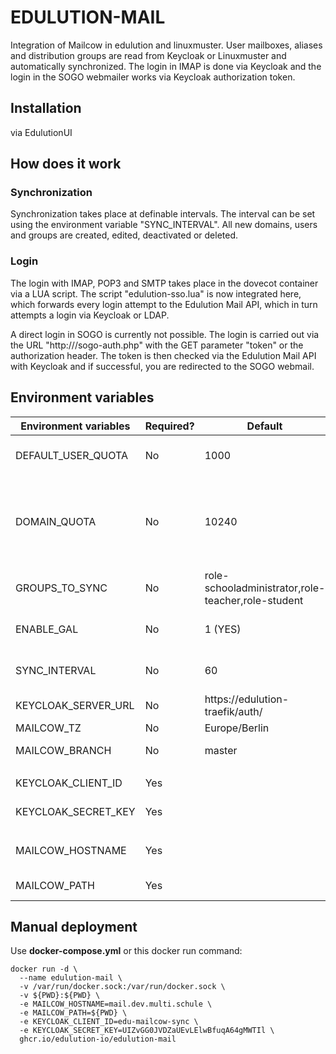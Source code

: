 # EDULUTION-MAIL

Integration of Mailcow in edulution and linuxmuster. User mailboxes, aliases and distribution groups are read from Keycloak or Linuxmuster and automatically synchronized. The login in IMAP is done via Keycloak and the login in the SOGO webmailer works via Keycloak authorization token.

## Installation

via EdulutionUI

## How does it work

### Synchronization

Synchronization takes place at definable intervals. The interval can be set using the environment variable "SYNC_INTERVAL". All new domains, users and groups are created, edited, deactivated or deleted.

### Login

The login with IMAP, POP3 and SMTP takes place in the dovecot container via a LUA script. The script "edulution-sso.lua" is now integrated here, which forwards every login attempt to the Edulution Mail API, which in turn attempts a login via Keycloak or LDAP.

A direct login in SOGO is currently not possible. The login is carried out via the URL "http://<MAILSERVER>/sogo-auth.php" with the GET parameter "token" or the authorization header. The token is then checked via the Edulution Mail API with Keycloak and if successful, you are redirected to the SOGO webmail.

## Environment variables

| Environment variables          | Required?         | Default                                            | Description                               |
|--------------------------------|-------------------|----------------------------------------------------|-------------------------------------------|
| DEFAULT_USER_QUOTA             | No                | 1000                                               | (MB) The default mailbox quota for a user |
| DOMAIN_QUOTA                   | No                | 10240                                              | (MB) The quota for the whole domain. The user quota is reserved. If the total user quota is larger than the domain quota, the sync will be stopped! |
| GROUPS_TO_SYNC                 | No                | role-schooladministrator,role-teacher,role-student | A comma seperated list of groups of which the users will be synced
| ENABLE_GAL                     | No                | 1 (YES)                                            | Enable (1) or disable (0) the GAL (Global Address List) |
| SYNC_INTERVAL                  | No                | 60                                                 | (seconds) The sync interval for user and groups |
| KEYCLOAK_SERVER_URL            | No                | https://edulution-traefik/auth/                    | The default keycloak server (edulution) |
| MAILCOW_TZ                     | No                | Europe/Berlin                                      | Mailcow timezone |
| MAILCOW_BRANCH                 | No                | master                                             | Mailcow branche (master / nightly) |
||
| KEYCLOAK_CLIENT_ID             | Yes               |                                                    | Client-ID for login in keycloak |
| KEYCLOAK_SECRET_KEY            | Yes               |                                                    | Secret-Key for login in keycloak |
||
| MAILCOW_HOSTNAME               | Yes               |                                                    | Hostname of the mailserver (eg. mail.demo.multi.schule) |
| MAILCOW_PATH                   | Yes               |                                                    | Mailcow path: Should always set to "${PWD}" |

## Manual deployment

Use **docker-compose.yml** or this docker run command:

```
docker run -d \
  --name edulution-mail \
  -v /var/run/docker.sock:/var/run/docker.sock \
  -v ${PWD}:${PWD} \
  -e MAILCOW_HOSTNAME=mail.dev.multi.schule \
  -e MAILCOW_PATH=${PWD} \
  -e KEYCLOAK_CLIENT_ID=edu-mailcow-sync \
  -e KEYCLOAK_SECRET_KEY=UIZvGG0JVDZaUEvLElwBfuqA64gMWTIl \
  ghcr.io/edulution-io/edulution-mail
```